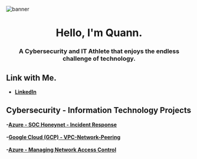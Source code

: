 ![banner](https://user-images.githubusercontent.com/97540589/236868448-3115eaa9-9bce-4962-af11-90099cc09138.JPG)
<h1 align="center">Hello, I'm Quann.</h1>
<h3 align="center">A Cybersecurity and IT Athlete that enjoys the endless challenge of technology.</h3>
<h2>Link with Me.</h2>

- <b>[LinkedIn]( https://www.linkedin.com/in/q-jackson-it/)

<h2>Cybersecurity - Information Technology Projects</h2>
 
-<b>[Azure - SOC Honeynet - Incident Response](https://github.com/CyberQ-Tech/SOC-Honeynet-Incident-Response)
<br></br>
-<b>[Google Cloud (GCP) - VPC-Network-Peering](https://github.com/CyberQ-Tech/VPC-Network-Peering)
<br></br>
-<b>[Azure - Managing Network Access Control](https://github.com/CyberQ-Tech/Manging-Network-Access)

<!--
**CyberQ-Tech/CyberQ-Tech** is a ✨ _special_ ✨ repository because its `README.md` (this file) appears on your GitHub profile.

Here are some ideas to get you started:

- 🔭 I’m currently working on ...
- 🌱 I’m currently learning ...
- 👯 I’m looking to collaborate on ...
- 🤔 I’m looking for help with ...
- 💬 Ask me about ...
- 📫 How to reach me: ...
- 😄 Pronouns: ...
- ⚡ Fun fact: ...
-->
